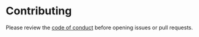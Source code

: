# Contributing

Please review the [code of conduct]('CODE_OF_CONDUCT.md') before opening issues
or pull requests.
